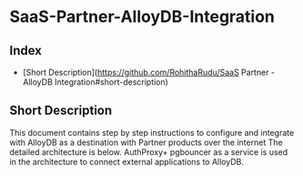 # SaaS-Partner-AlloyDB-Integration

## Index

* [Short Description](https://github.com/RohithaRudu/SaaS Partner - AlloyDB Integration#short-description)

## Short Description

This document contains step by step instructions to configure and integrate with AlloyDB as a destination with Partner products over the internet The detailed architecture is below. AuthProxy+ pgbouncer as a service is used in the architecture to connect external applications to AlloyDB.
